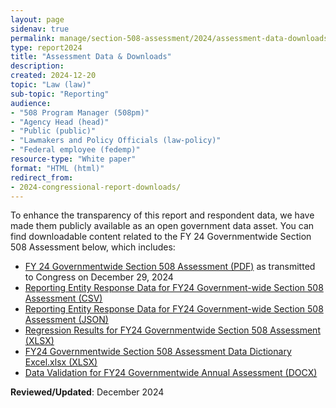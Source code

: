 ```yaml
---
layout: page
sidenav: true
permalink: manage/section-508-assessment/2024/assessment-data-downloads/
type: report2024
title: "Assessment Data & Downloads"
description: 
created: 2024-12-20
topic: "Law (law)"
sub-topic: "Reporting"
audience:
- "508 Program Manager (508pm)"
- "Agency Head (head)"
- "Public (public)"
- "Lawmakers and Policy Officials (law-policy)"
- "Federal employee (fedemp)"
resource-type: "White paper"
format: "HTML (html)"
redirect_from:
- 2024-congressional-report-downloads/
---
```

To enhance the transparency of this report and respondent data, we have made them publicly available as an open government data asset. You can find downloadable content related to the FY 24 Governmentwide Section 508 Assessment below, which includes:

* [FY 24 Governmentwide Section 508 Assessment (PDF)](https://assets.section508.gov/files/reports/cr-2024/FY%2024%20Governmentwide%20Section%20508%20Assessment%20Report.pdf) as transmitted to Congress on December 29, 2024
* [Reporting Entity Response Data for FY24 Government-wide Section 508 Assessment (CSV)](https://assets.section508.gov/files/reports/cr-2024/Reporting%20Entity%20Response%20Data%20for%20FY24%20Government-wide%20Section%20508%20Assessment.csv)
* [Reporting Entity Response Data for FY24 Government-wide Section 508 Assessment (JSON)](https://assets.section508.gov/files/Reporting+Entity+Response+Data+JSON+for+FY24+Government-wide+Section+508+Assessment.json)
* [Regression Results for FY24 Governmentwide Section 508 Assessment (XLSX)](https://assets.section508.gov/files/reports/cr-2024/Regression%20Results%20for%20FY24%20Governmentwide%20Section%20508%20Assessment.xlsx)
* [FY24 Governmentwide Section 508 Assessment Data Dictionary Excel.xlsx (XLSX)](https://assets.section508.gov/files/reports/cr-2024/FY24%20Governmentwide%20Section%20508%20Assessment%20Data%20Dictionary%20Excel.xlsx)
* [Data Validation for FY24 Governmentwide Annual Assessment (DOCX)](https://assets.section508.gov/files/reports/cr-2024/Data%20Validation%20for%20FY24%20Governmentwide%20Annual%20Assessment.docx)

**Reviewed/Updated**: December 2024